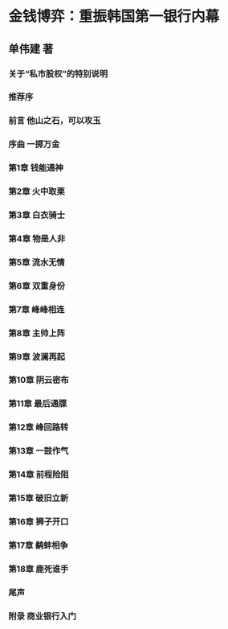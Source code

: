 # 金钱博弈：重振韩国第一银行内幕

## 单伟建 著

### 关于“私市股权”的特别说明



### 推荐序



### 前言 他山之石，可以攻玉



### 序曲 一掷万金



### 第1章 钱能通神



### 第2章 火中取栗



### 第3章 白衣骑士



### 第4章 物是人非



### 第5章 流水无情



### 第6章 双重身份



### 第7章 峰峰相连



### 第8章 主帅上阵



### 第9章 波澜再起



### 第10章 阴云密布



### 第11章 最后通牒



### 第12章 峰回路转



### 第13章 一鼓作气



### 第14章 前程险阻



### 第15章 破旧立新



### 第16章 狮子开口



### 第17章 鹬蚌相争



### 第18章 鹿死谁手



### 尾声



### 附录 商业银行入门


